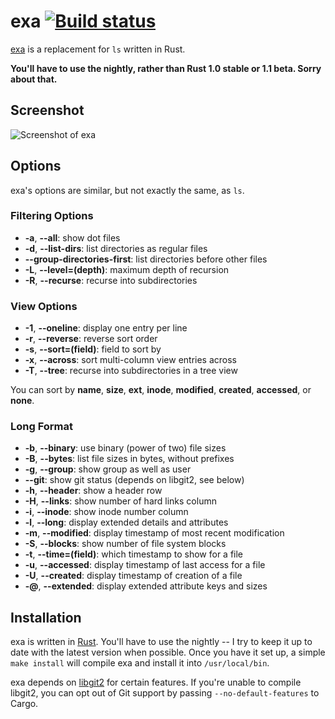 # exa [![Build status](https://travis-ci.org/ogham/exa.svg)](https://travis-ci.org/ogham/exa)

[exa](http://bsago.me/exa) is a replacement for `ls` written in Rust.

**You'll have to use the nightly, rather than Rust 1.0 stable or 1.1 beta. Sorry about that.**


## Screenshot

![Screenshot of exa](https://raw.githubusercontent.com/ogham/exa/master/screenshot.png)


## Options

exa's options are similar, but not exactly the same, as `ls`.

### Filtering Options

- **-a**, **--all**: show dot files
- **-d**, **--list-dirs**: list directories as regular files
- **--group-directories-first**: list directories before other files
- **-L**, **--level=(depth)**: maximum depth of recursion
- **-R**, **--recurse**: recurse into subdirectories

### View Options

- **-1**, **--oneline**: display one entry per line
- **-r**, **--reverse**: reverse sort order
- **-s**, **--sort=(field)**: field to sort by
- **-x**, **--across**: sort multi-column view entries across
- **-T**, **--tree**: recurse into subdirectories in a tree view

You can sort by **name**, **size**, **ext**, **inode**, **modified**, **created**, **accessed**, or **none**.

### Long Format

- **-b**, **--binary**: use binary (power of two) file sizes
- **-B**, **--bytes**: list file sizes in bytes, without prefixes
- **-g**, **--group**: show group as well as user
- **--git**: show git status (depends on libgit2, see below)
- **-h**, **--header**: show a header row
- **-H**, **--links**: show number of hard links column
- **-i**, **--inode**: show inode number column
- **-l**, **--long**: display extended details and attributes
- **-m**, **--modified**: display timestamp of most recent modification
- **-S**, **--blocks**: show number of file system blocks
- **-t**, **--time=(field)**: which timestamp to show for a file
- **-u**, **--accessed**: display timestamp of last access for a file
- **-U**, **--created**: display timestamp of creation of a file
- **-@**, **--extended**: display extended attribute keys and sizes


## Installation

exa is written in [Rust](http://www.rust-lang.org). You'll have to use the nightly -- I try to keep it up to date with the latest version when possible.  Once you have it set up, a simple `make install` will compile exa and install it into `/usr/local/bin`.

exa depends on [libgit2](https://github.com/alexcrichton/git2-rs) for certain features. If you're unable to compile libgit2, you can opt out of Git support by passing `--no-default-features` to Cargo.
